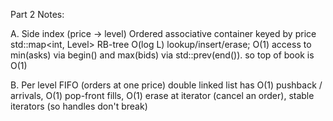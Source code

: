 Part 2 Notes:

A. Side index (price -> level)
Ordered associative container keyed by price
std::map<int, Level> RB-tree
O(log L) lookup/insert/erase; O(1) access to min(asks) via begin() and max(bids) via std::prev(end()).
so top of book is O(1)

B. Per level FIFO (orders at one price)
double linked list
has O(1) pushback / arrivals, O(1) pop-front fills, O(1) erase at iterator (cancel an order), stable iterators (so handles don't break)
